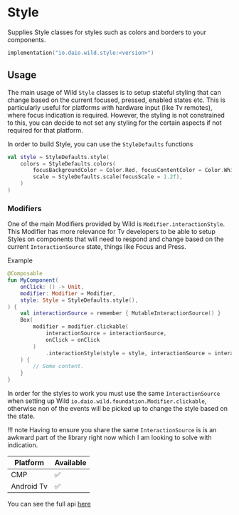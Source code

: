 # Style

Supplies Style classes for styles such as colors and borders to your components.

```kotlin
implementation("io.daio.wild.style:<version>")
```

## Usage

The main usage of Wild `Style` classes is to setup stateful styling that can change based on the
current focused, pressed, enabled states etc. This is particularly useful for platforms with 
hardware input (like Tv remotes), where focus indication is required. However, the styling is not
constrained to this, you can decide to not set any styling for the certain aspects if not required
for that platform.

In order to build Style, you can use the `StyleDefaults` functions

```kotlin
val style = StyleDefaults.style(
    colors = StyleDefaults.colors(
        focusBackgroundColor = Color.Red, focusContentColor = Color.White,
        scale = StyleDefaults.scale(focusScale = 1.2f),
    )
)
```

### Modifiers

One of the main Modifiers provided by Wild is `Modifier.interactionStyle`. This Modifier has more
relevance for Tv developers to be able to setup Styles on components that will need to respond and
change based on the current `InteractionSource` state, things like Focus and Press.

Example

```kotlin
@Composable
fun MyComponent(
    onClick: () -> Unit,
    modifier: Modifier = Modifier,
    style: Style = StyleDefaults.style(),
) {
    val interactionSource = remember { MutableInteractionSource() }
    Box(
        modifier = modifier.clickable(
            interactionSource = interactionSource,
            onClick = onClick
        )
            .interactionStyle(style = style, interactionSource = interactionSource)
    ) {
        // Some content.
    }
}
```

In order for the styles to work you must use the same `InteractionSource` when setting up
Wild `io.daio.wild.foundation.Modifier.clickable`, otherwise non of the events will be picked up to
change the style based on the state.

!!! note
    Having to ensure you share the same `InteractionSource` is is an awkward part of the library
    right now which I am looking to solve with indication.

| Platform   | Available |
|------------|-----------|
| CMP        | ✅         |
| Android Tv | ✅         |

You can see the full api [here](https://daio-io.github.io/wild/reference/style/index.html)